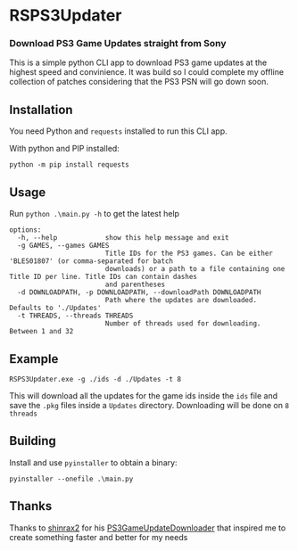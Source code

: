 # RSPS3Updater
### Download PS3 Game Updates straight from Sony

This is a simple python CLI app to download PS3 game updates at the highest speed and convinience. It was build so I could complete my offline collection of patches considering that the PS3 PSN will go down soon.

## Installation
You need Python and `requests` installed to run this CLI app.

With python and PIP installed:
```
python -m pip install requests
```

## Usage
Run `python .\main.py -h` to get the latest help

```
options:
  -h, --help            show this help message and exit
  -g GAMES, --games GAMES
                        Title IDs for the PS3 games. Can be either 'BLES01807' (or comma-separated for batch
                        downloads) or a path to a file containing one Title ID per line. Title IDs can contain dashes
                        and parentheses
  -d DOWNLOADPATH, -p DOWNLOADPATH, --downloadPath DOWNLOADPATH
                        Path where the updates are downloaded. Defaults to './Updates'
  -t THREADS, --threads THREADS
                        Number of threads used for downloading. Between 1 and 32
```

## Example
```
RSPS3Updater.exe -g ./ids -d ./Updates -t 8
```
This will download all the updates for the game ids inside the `ids` file and save the `.pkg` files inside a `Updates` directory. Downloading will be done on `8 threads`

## Building
Install and use `pyinstaller` to obtain a binary:
```
pyinstaller --onefile .\main.py
```

## Thanks
Thanks to [shinrax2](https://github.com/shinrax2) for his [PS3GameUpdateDownloader](https://github.com/shinrax2/PS3GameUpdateDownloader) that inspired me to create something faster and better for my needs
